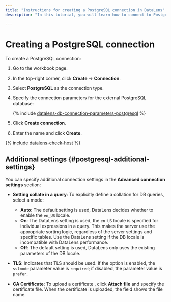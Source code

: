 ```yaml
---
title: "Instructions for creating a PostgreSQL connection in DataLens"
description: "In this tutorial, you will learn how to connect to PostgreSQL in DataLens."

---
```


# Creating a PostgreSQL connection



To create a PostgreSQL connection:

1. Go to the workbook page.
1. In the top-right corner, click **Create** → **Connection**.
1. Select **PostgreSQL** as the connection type.
1. Specify the connection parameters for the external PostgreSQL database:

   {% include [datalens-db-connection-parameters-postgresql](../../_includes/datalens/datalens-db-connection-parameters-postgresql.md) %}

1. Click **Create connection**.

1. Enter the name and click **Create**.

{% include [datalens-check-host](../../_includes/datalens/operations/datalens-check-host.md) %}


## Additional settings {#postgresql-additional-settings}

You can specify additional connection settings in the **Advanced connection settings** section:

* **Setting collate in a query**: To explicitly define a collation for DB queries, select a mode:

   * **Auto**: The default setting is used, DataLens decides whether to enable the `en_US` locale.
   * **On**: The DataLens setting is used, the `en_US` locale is specified for individual expressions in a query. This makes the server use the appropriate sorting logic, regardless of the server settings and specific tables. Use the DataLens setting if the DB locale is incompatible with DataLens performance. 
   * **Off**: The default setting is used, DataLens only uses the existing parameters of the DB locale.

* **TLS**: Indicates that TLS should be used. If the option is enabled, the `sslmode` parameter value is `required`; if disabled, the parameter value is `prefer`.
* **CA Certificate**: To upload a certificate , click **Attach file** and specify the certificate file. When the certificate is uploaded, the field shows the file name.
